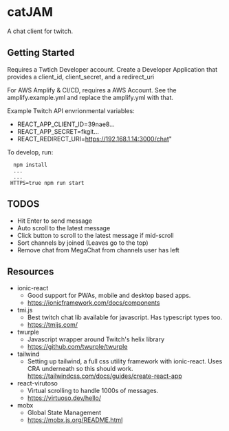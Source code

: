 # catJAM

A chat client for twitch.

## Getting Started
Requires a Twtich Developer account. Create a Developer Application that provides a client_id, client_secret, and a redirect_uri

For AWS Amplify & CI/CD, requires a AWS Account. See the amplify.example.yml and replace the amplify.yml with that.

Example Twitch API envrionmental variables: 

* REACT_APP_CLIENT_ID=39nae8... 
* REACT_APP_SECRET=fkgit...
* REACT_REDIRECT_URI=https://192.168.1.14:3000/chat"

To develop, run:

```
  npm install
  ...
  ...
 HTTPS=true npm run start
```

## TODOS
* Hit Enter to send message
* Auto scroll to the latest message
* Click button to scroll to the latest message if mid-scroll
* Sort channels by joined (Leaves go to the top)
* Remove chat from MegaChat from channels user has left
## Resources 

* ionic-react
  * Good support for PWAs, mobile and desktop based apps.
  * https://ionicframework.com/docs/components
* tmi.js
  * Best twitch chat lib available for javascript. Has typescript types too.
  * https://tmijs.com/
* twurple
  * Javascript wrapper around Twitch's helix library
  * https://github.com/twurple/twurple
* tailwind
  * Setting up tailwind, a full css utility framework with ionic-react. Uses CRA underneath so this should work.  
https://tailwindcss.com/docs/guides/create-react-app
* react-virutoso 
  * Virtual scrolling to handle 1000s of messages.
  * https://virtuoso.dev/hello/
* mobx
  * Global State Management
  * https://mobx.js.org/README.html